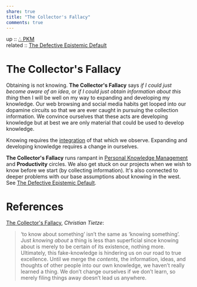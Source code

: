 ```yaml
---  
share: true  
title: "The Collector's Fallacy"  
comments: true  
---  
```

up :: [∴ PKM](./%E2%88%B4-PKM.md)  
related :: [The Defective Epistemic Default](../The%20Defective%20Epistemic%20Default.md)  
  
# The Collector's Fallacy  
Obtaining is not knowing. **The Collector's Fallacy** says *if I could just become aware of an idea*, or *if I could just obtain information about this thing* then I will be well on my way to expanding and developing my knowledge. Our web browsing and social media habits get looped into our dopamine circuits so that we are ever caught in pursuing the collection information. We convince ourselves that these acts are developing knowledge but at best we are only material that could be used to develop knowledge.  
  
Knowing requires the [integration](../Subsidiary%20Focal%20Integration.md) of that which we observe. Expanding and developing knowledge requires a change in ourselves.   
  
**The Collector's Fallacy** runs rampant in [Personal Knowledge Management](./Personal-Knowledge-Management.md) and **Productivity** circles. We also get stuck on our projects when we wish to know before we start (by collecting information). It's also connected to deeper problems with our base assumptions about knowing in the west. See [The Defective Epistemic Default](../The%20Defective%20Epistemic%20Default.md).  
  
# References  
  
[The Collector's Fallacy](https://zettelkasten.de/posts/collectors-fallacy/), *Christian Tietze*:  
  
> ‘to know about something’ isn’t the same as ‘knowing something’. Just _knowing about_ a thing is less than superficial since knowing about is merely to be certain of its existence, nothing more. Ultimately, this fake-knowledge is hindering us on our road to true excellence. Until we merge the _contents,_ the information, ideas, and thoughts of other people into our own knowledge, we haven’t really learned a thing. We don’t change ourselves if we don’t learn, so merely filing things away doesn’t lead us anywhere.